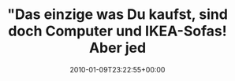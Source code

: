 ---
retweeted: false
source: <a href="http://twitter.com" rel="nofollow">Twitter Web Client</a>
entities:
  hashtags:
  - text: einsfestival
    indices:
    - '90'
    - '103'
  symbols: []
  user_mentions: []
  urls: []
display_text_range:
- '0'
- '103'
favorite_count: '0'
id_str: '7572866751'
truncated: false
retweet_count: '0'
id: '7572866751'
created_at: Sat Jan 09 23:22:55 +0000 2010
favorited: false
full_text: '"Das einzige was Du kaufst, sind doch Computer und IKEA-Sofas! Aber jedem
  seine Libido…!" #einsfestival'
lang: de
tags:
- einsfestival
- pesos/twitter
date: '2010-01-09T23:22:55+00:00'
src: https://twitter.com/bascht/status/7572866751
original_url: https://twitter.com/bascht/status/7572866751
type: twitter_tweet
text: '"Das einzige was Du kaufst, sind doch Computer und IKEA-Sofas! Aber jedem seine
  Libido…!" #einsfestival'
title: "\"Das einzige was Du kaufst, sind doch Computer und IKEA-Sofas! Aber jed"

---